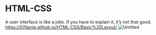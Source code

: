 # HTML-CSS
A user interface is like a joke. If you have to explain it, it’s not that good.
https://07danie.github.io/HTML-CSS/Basic%20Layout/
![Untitled](https://user-images.githubusercontent.com/125158129/233972542-924ab952-436a-4c75-b91d-bf0ee6cd35f4.png)
